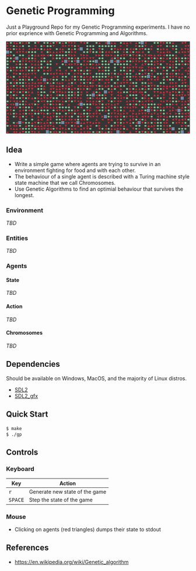 # Genetic Programming

Just a Playground Repo for my Genetic Programming experiments. I have no prior exprience with Genetic Programming and Algorithms.

![demo](./assets/demo.png)

## Idea

- Write a simple game where agents are trying to survive in an environment fighting for food and with each other.
- The behaviour of a single agent is described with a Turing machine style state machine that we call Chromosomes.
- Use Genetic Algorithms to find an optimial behaviour that survives the longest.

### Environment

<!-- TODO: Document environment -->
*TBD*

### Entities

<!-- TODO: Document entities -->
*TBD*

### Agents

#### State

<!-- TODO: Document agents state -->
*TBD*

#### Action

<!-- TODO: Document available agents actions -->
*TBD*

#### Chromosomes

<!-- TODO: Document agents chromosomes -->
*TBD*

## Dependencies

Should be available on Windows, MacOS, and the majority of Linux distros.

- [SDL2]
- [SDL2_gfx]

## Quick Start

```console
$ make
$ ./gp
```

## Controls

### Keyboard

| Key              | Action                         |
|------------------|--------------------------------|
| <kbd>r</kbd>     | Generate new state of the game |
| <kbd>SPACE</kbd> | Step the state of the game     |

### Mouse

- Clicking on agents (red triangles) dumps their state to stdout

## References

- https://en.wikipedia.org/wiki/Genetic_algorithm

[SDL2]: https://www.libsdl.org/
[SDL2_gfx]: https://github.com/ferzkopp/SDL_gfx
